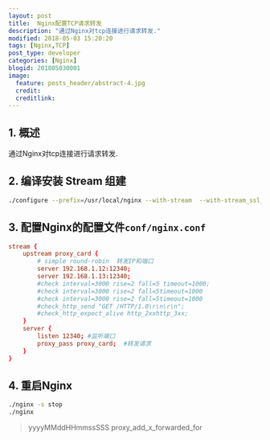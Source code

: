 ```yaml
---
layout: post
title:  Nginx配置TCP请求转发
description: "通过Nginx对tcp连接进行请求转发."
modified: 2018-05-03 15:20:20
tags: [Nginx,TCP]
post_type: developer
categories: [Nginx]
blogid: 201805030001
image:
  feature: posts_header/abstract-4.jpg
  credit:
  creditlink:
---
```




## 1. 概述

通过Nginx对tcp连接进行请求转发.

## 2. 编译安装 Stream 组建

```bash
./configure --prefix=/usr/local/nginx --with-stream  --with-stream_ssl_module
```


## 3. 配置Nginx的配置文件`conf/nginx.conf`

```conf
stream {
    upstream proxy_card {
        # simple round-robin  转发IP和端口
        server 192.168.1.12:12340;
        server 192.168.1.13:12340;
        #check interval=3000 rise=2 fall=5 timeout=1000;
        #check interval=3000 rise=2 fall=5timeout=1000
        #check interval=3000 rise=2 fall=5timeout=1000
        #check_http_send "GET /HTTP/1.0\r\n\r\n";
        #check_http_expect_alive http_2xxhttp_3xx;
    }
    server {
        listen 12340; #监听端口
        proxy_pass proxy_card;  #转发请求
    }
}
```

## 4. 重启Nginx

```bash
./nginx -s stop
./nginx
```

> yyyyMMddHHmmssSSS
> proxy_add_x_forwarded_for
